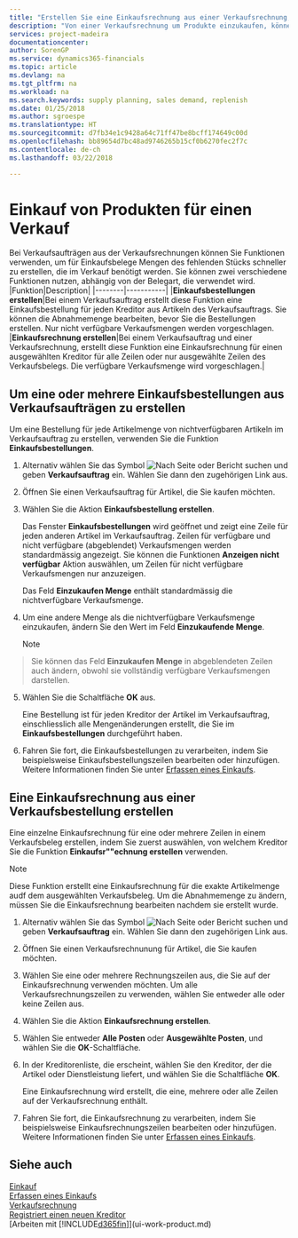 ```yaml
---
title: "Erstellen Sie eine Einkaufsrechnung aus einer Verkaufsrechnung, um Artikel für einen Verkauf zu kaufen | Microsoft Docs"
description: "Von einer Verkaufsrechnung um Produkte einzukaufen, können Sie eine Einkaufsrechnung für einen Kreditor oder Lieferanten einen erstellen."
services: project-madeira
documentationcenter: 
author: SorenGP
ms.service: dynamics365-financials
ms.topic: article
ms.devlang: na
ms.tgt_pltfrm: na
ms.workload: na
ms.search.keywords: supply planning, sales demand, replenish
ms.date: 01/25/2018
ms.author: sgroespe
ms.translationtype: HT
ms.sourcegitcommit: d7fb34e1c9428a64c71ff47be8bcff174649c00d
ms.openlocfilehash: bb89654d7bc48ad9746265b15cf0b6270fec2f7c
ms.contentlocale: de-ch
ms.lasthandoff: 03/22/2018

---
```

# <a name="purchase-items-for-a-sale"></a>Einkauf von Produkten für einen Verkauf
Bei Verkaufsaufträgen aus der Verkaufsrechnungen können Sie Funktionen verwenden, um für Einkaufsbelege Mengen des fehlenden Stücks schneller zu erstellen, die im Verkauf benötigt werden. Sie können zwei verschiedene Funktionen nutzen, abhängig von der Belegart, die verwendet wird.
|Funktion|Description|
|--------|-----------|
|**Einkaufsbestellungen erstellen**|Bei einem Verkaufsauftrag erstellt diese Funktion eine Einkaufsbestellung für jeden Kreditor aus Artikeln des Verkaufsauftrags. Sie können die Abnahmemenge bearbeiten, bevor Sie die Bestellungen erstellen. Nur nicht verfügbare Verkaufsmengen werden vorgeschlagen.
|**Einkaufsrechnung erstellen**|Bei einem Verkaufsauftrag und einer Verkaufsrechnung, erstellt diese Funktion eine Einkaufsrechnung für einen ausgewählten Kreditor für alle Zeilen oder nur ausgewählte Zeilen des Verkaufsbelegs. Die verfügbare Verkaufsmenge wird vorgeschlagen.|

## <a name="to-create-one-or-more-purchase-orders-from-a-sales-order"></a>Um eine oder mehrere Einkaufsbestellungen aus Verkaufsaufträgen zu erstellen
Um eine Bestellung für jede Artikelmenge von nichtverfügbaren Artikeln im Verkaufsauftrag zu erstellen, verwenden Sie die Funktion **Einkaufsbestellungen**.

1. Alternativ wählen Sie das Symbol ![Nach Seite oder Bericht suchen](media/ui-search/search_small.png "Nach Seite oder Bericht suchen") und geben **Verkaufsauftrag** ein. Wählen Sie dann den zugehörigen Link aus.
2. Öffnen Sie einen Verkaufsauftrag für Artikel, die Sie kaufen möchten.
3. Wählen Sie die Aktion **Einkaufsbestellung erstellen**.

    Das Fenster **Einkaufsbestellungen** wird geöffnet und zeigt eine Zeile für jeden anderen Artikel im Verkaufsauftrag. Zeilen für verfügbare und nicht verfügbare (abgeblendet) Verkaufsmengen werden standardmässig angezeigt. Sie können die Funktionen **Anzeigen nicht verfügbar** Aktion auswählen, um Zeilen für nicht verfügbare Verkaufsmengen nur anzuzeigen.

    Das Feld **Einzukaufen Menge** enthält standardmässig die nichtverfügbare Verkaufsmenge.
4. Um eine andere Menge als die nichtverfügbare Verkaufsmenge einzukaufen, ändern Sie den Wert im Feld **Einzukaufende Menge**.

    > [!NOTE]  
>   Sie können das Feld **Einzukaufen Menge** in abgeblendeten Zeilen auch ändern, obwohl sie vollständig verfügbare Verkaufsmengen darstellen.
5. Wählen Sie die Schaltfläche **OK** aus.

    Eine Bestellung ist für jeden Kreditor der Artikel im Verkaufsauftrag, einschliesslich alle Mengenänderungen erstellt, die Sie im **Einkaufsbestellungen** durchgeführt haben.
7. Fahren Sie fort, die Einkaufsbestellungen zu verarbeiten, indem Sie beispielsweise Einkaufsbestellungszeilen bearbeiten oder hinzufügen. Weitere Informationen finden Sie unter [Erfassen eines Einkaufs](purchasing-how-record-purchases.md).


## <a name="to-create-a-purchase-invoice-from-a-sales-order-or-sales-invoice"></a>Eine Einkaufsrechnung aus einer Verkaufsbestellung erstellen
Eine einzelne Einkaufsrechnung für eine oder mehrere Zeilen in einem Verkaufsbeleg erstellen, indem Sie zuerst auswählen, von welchem Kreditor Sie die Funktion **Einkaufsr""echnung erstellen** verwenden.

> [!NOTE]  
>   Diese Funktion erstellt eine Einkaufsrechnung für die exakte Artikelmenge audf dem ausgewählten Verkaufsbeleg. Um die Abnahmemenge zu ändern, müssen Sie die Einkaufsrechnung bearbeiten nachdem sie erstellt wurde.  

1. Alternativ wählen Sie das Symbol ![Nach Seite oder Bericht suchen](media/ui-search/search_small.png "Nach Seite oder Bericht suchen") und geben **Verkaufsauftrag** ein. Wählen Sie dann den zugehörigen Link aus.
2. Öffnen Sie einen Verkaufsrechnunung für Artikel, die Sie kaufen möchten.
3. Wählen Sie eine oder mehrere Rechnungszeilen aus, die Sie auf der Einkaufsrechnung verwenden möchten. Um alle Verkaufsrechnungszeilen zu verwenden, wählen Sie entweder alle oder keine Zeilen aus.
4. Wählen Sie die Aktion **Einkaufsrechnung erstellen**.
5. Wählen Sie entweder **Alle Posten** oder **Ausgewählte Posten**, und wählen Sie die **OK**-Schaltfläche.  
6. In der Kreditorenliste, die erscheint, wählen Sie den Kreditor, der die Artikel oder Dienstleistung liefert, und wählen Sie die Schaltfläche **OK**.

    Eine Einkaufsrechnung wird erstellt, die eine, mehrere oder alle Zeilen auf der Verkaufsrechnung enthält.
7. Fahren Sie fort, die Einkaufsrechnung zu verarbeiten, indem Sie beispielsweise Einkaufsrechnungszeilen bearbeiten oder hinzufügen. Weitere Informationen finden Sie unter [Erfassen eines Einkaufs](purchasing-how-record-purchases.md).

## <a name="see-also"></a>Siehe auch
[Einkauf](purchasing-manage-purchasing.md)  
[Erfassen eines Einkaufs](purchasing-how-record-purchases.md)  
[Verkaufsrechnung](sales-how-invoice-sales.md)  
[Registriert einen neuen Kreditor](purchasing-how-register-new-vendors.md)  
[Arbeiten mit [!INCLUDE[d365fin](includes/d365fin_md.md)]](ui-work-product.md)

